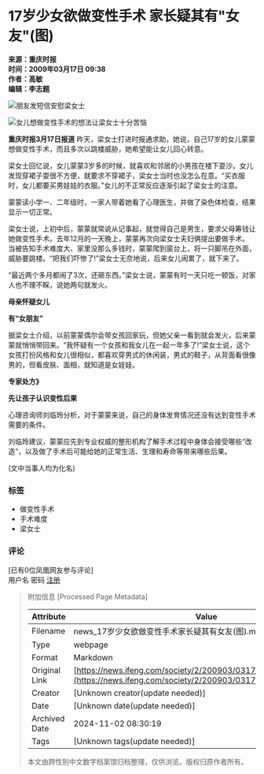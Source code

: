 # 17岁少女欲做变性手术 家长疑其有"女友"(图)

**来源：重庆时报**  
**时间：2009年03月17日 09:38**  
**作者：高敏**  
**编辑：李志题**

![朋友发短信安慰梁女士](http://img.ifeng.com/hres/200903/17/09/6a1b7054a1d0b08dcea1362901d2c1f9.jpg)

![女儿想做变性手术的想法让梁女士十分苦恼](http://img.ifeng.com/hres/200903/17/09/3c7857f8e4df60ebde5ce21e6ae04e1a.jpg)

**重庆时报3月17日报道** 昨天，梁女士打进时报通求助，她说，自己17岁的女儿蒙蒙想做变性手术，而且多次以跳楼威胁，她希望能让女儿回心转意。

梁女士回忆说，女儿蒙蒙3岁多的时候，就喜欢和邻居的小男孩在楼下耍沙。女儿发现穿裙子耍很不方便，就要求不穿裙子，梁女士当时也没怎么在意。“买衣服时，女儿都要买男娃娃的衣服。”女儿的不正常反应逐渐引起了梁女士的注意。

蒙蒙读小学一、二年级时，一家人带着她看了心理医生，并做了染色体检查，结果显示一切正常。

梁女士说，上初中后，蒙蒙就常说从记事起，就觉得自己是男生，要求父母筹钱让她做变性手术。去年12月的一天晚上，蒙蒙再次向梁女士夫妇俩提出要做手术。当被告知手术难度大、家里没那么多钱时，蒙蒙爬到窗台上，将一只脚吊在外面，威胁要跳楼。“把我们吓惨了!”梁女士无奈地说，后来女儿闹累了，就下来了。

“最近两个多月都闹了3次，还砸东西。”梁女士说，蒙蒙有时一天只吃一顿饭，对家人也不理不睬，说她两句就发火。

**母亲怀疑女儿**

**有“女朋友”**

据梁女士介绍，以前蒙蒙偶尔会带女孩回家玩，但她父亲一看到就会发火，后来蒙蒙就悄悄带回来。“我怀疑有一个女孩和我女儿在一起一年多了!”梁女士说，这个女孩打扮风格和女儿很相似，都喜欢穿男式的休闲装，男式的鞋子，从背面看很像男的，但看皮肤、面相，就知道是女娃娃。

**专家处方》**

**先让孩子认识变性后果**

心理咨询师刘临玲分析，对于蒙蒙来说，自己的身体发育情况还没有达到变性手术需要的条件。

刘临玲建议，蒙蒙应先到专业权威的整形机构了解手术过程中身体会接受哪些“改造”，以及做了手术后可能给她的正常生活、生理和寿命等带来哪些后果。

(文中当事人均为化名)

### 标签

- 做变性手术
- 手术难度
- 梁女士

### 评论

[已有0位凤凰网友参与评论]  
用户名 密码 [注册](http://uc.ifeng.com/up/registerStep1.html)

> 附加信息 [Processed Page Metadata]
>
> | Attribute       | Value                                  |
> |-----------------|----------------------------------------|
> | Filename        | news_17岁少女欲做变性手术家长疑其有女友(图).md                             |
> | Type            | webpage                                 |
> | Format          | Markdown                               |
> | Original Link   | [https://news.ifeng.com/society/2/200903/0317_344_1064342.shtml](https://news.ifeng.com/society/2/200903/0317_344_1064342.shtml)                       |
> | Creator         | [Unknown creator(update needed)]                              |
> | Date            | [Unknown date(update needed)]                                 |
> | Archived Date   | 2024-11-02 08:30:19                             |
> | Tags            | [Unknown tags(update needed)]                                 |
>
> 本文由跨性别中文数字档案馆归档整理，仅供浏览。版权归原作者所有。
>